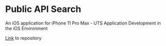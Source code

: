 # Public API Search

An iOS application for iPhone 11 Pro Max - UTS Application Development in the iOS Environment

[Link](https://github.com/NotCorrin/Public-API-Search "Public API Search") to repository